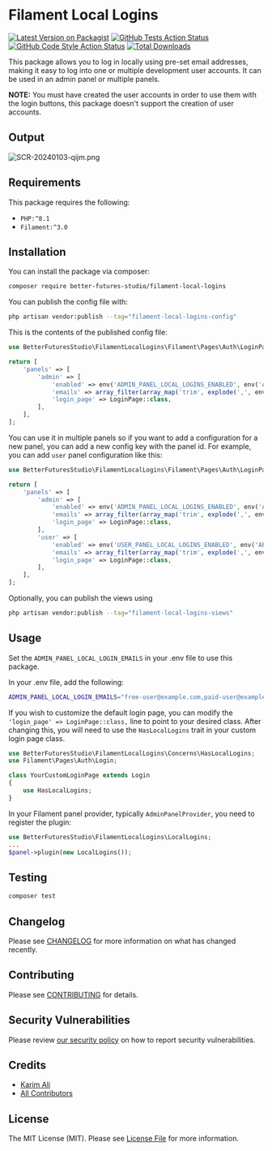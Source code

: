 # Filament Local Logins

[![Latest Version on Packagist](https://img.shields.io/packagist/v/better-futures-studio/filament-local-logins.svg?style=flat-square)](https://packagist.org/packages/better-futures-studio/filament-local-logins)
[![GitHub Tests Action Status](https://img.shields.io/github/actions/workflow/status/better-futures-studio/filament-local-logins/run-tests.yml?branch=main&label=tests&style=flat-square)](https://github.com/better-futures-studio/filament-local-logins/actions?query=workflow%3Arun-tests+branch%3Amain)
[![GitHub Code Style Action Status](https://img.shields.io/github/actions/workflow/status/better-futures-studio/filament-local-logins/fix-php-code-style-issues.yml?branch=main&label=code%20style&style=flat-square)](https://github.com/better-futures-studio/filament-local-logins/actions?query=workflow%3A"Fix+PHP+code+style+issues"+branch%3Amain)
[![Total Downloads](https://img.shields.io/packagist/dt/better-futures-studio/filament-local-logins.svg?style=flat-square)](https://packagist.org/packages/better-futures-studio/filament-local-logins)

This package allows you to log in locally using pre-set email addresses, making it easy to log into one or multiple development user accounts. It can be used in an admin panel or multiple panels.

**NOTE:** You must have created the user accounts in order to use them with the login buttons, this package doesn't support the creation of user accounts.

## Output

![SCR-20240103-qijm.png](https://i.postimg.cc/bYW7M5MZ/SCR-20240103-qijm.png)

## Requirements

This package requires the following:

- `PHP:^8.1`
- `Filament:^3.0`

## Installation

You can install the package via composer:

```bash
composer require better-futures-studio/filament-local-logins
```

You can publish the config file with:

```bash
php artisan vendor:publish --tag="filament-local-logins-config"
```

This is the contents of the published config file:

```php
use BetterFuturesStudio\FilamentLocalLogins\Filament\Pages\Auth\LoginPage;

return [
    'panels' => [
        'admin' => [
            'enabled' => env('ADMIN_PANEL_LOCAL_LOGINS_ENABLED', env('APP_ENV') === 'local'),
            'emails' => array_filter(array_map('trim', explode(',', env('ADMIN_PANEL_LOCAL_LOGIN_EMAILS', '')))),
            'login_page' => LoginPage::class,
        ],
    ],
];
```

You can use it in multiple panels so if you want to add a configuration for a new panel, you can add a new config key with the panel id. For example, you can add `user` panel configuration like this:

```php
use BetterFuturesStudio\FilamentLocalLogins\Filament\Pages\Auth\LoginPage;

return [
    'panels' => [
        'admin' => [
            'enabled' => env('ADMIN_PANEL_LOCAL_LOGINS_ENABLED', env('APP_ENV') === 'local'),
            'emails' => array_filter(array_map('trim', explode(',', env('ADMIN_PANEL_LOCAL_LOGIN_EMAILS', '')))),
            'login_page' => LoginPage::class,
        ],
        'user' => [
            'enabled' => env('USER_PANEL_LOCAL_LOGINS_ENABLED', env('APP_ENV') === 'local'),
            'emails' => array_filter(array_map('trim', explode(',', env('USER_PANEL_LOCAL_LOGIN_EMAILS', '')))),
            'login_page' => LoginPage::class,
        ],
    ],
];
```

Optionally, you can publish the views using

```bash
php artisan vendor:publish --tag="filament-local-logins-views"
```

## Usage

Set the `ADMIN_PANEL_LOCAL_LOGIN_EMAILS` in your .env file to use this package.

In your .env file, add the following:

```bash
ADMIN_PANEL_LOCAL_LOGIN_EMAILS="free-user@example.com,paid-user@example.com" # Provide a comma-separated list of emails that can log in locally
```

If you wish to customize the default login page, you can modify the `'login_page' => LoginPage::class,` line to point to your desired class. After changing this, you will need to use the `HasLocalLogins` trait in your custom login page class.

```php
use BetterFuturesStudio\FilamentLocalLogins\Concerns\HasLocalLogins;
use Filament\Pages\Auth\Login;

class YourCustomLoginPage extends Login
{
    use HasLocalLogins;
}
```

In your Filament panel provider, typically `AdminPanelProvider`, you need to register the plugin:

```php
use BetterFuturesStudio\FilamentLocalLogins\LocalLogins;
...
$panel->plugin(new LocalLogins());
```

## Testing

```bash
composer test
```

## Changelog

Please see [CHANGELOG](CHANGELOG.md) for more information on what has changed recently.

## Contributing

Please see [CONTRIBUTING](CONTRIBUTING.md) for details.

## Security Vulnerabilities

Please review [our security policy](../../security/policy) on how to report security vulnerabilities.

## Credits

- [Karim Ali](https://github.com/KarimAlii)
- [All Contributors](../../contributors)

## License

The MIT License (MIT). Please see [License File](LICENSE.md) for more information.
